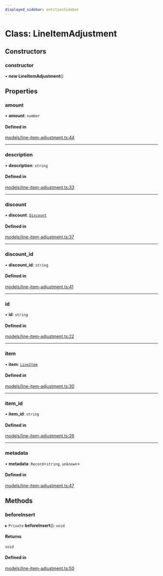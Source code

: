 ```yaml
---
displayed_sidebar: entitiesSidebar
---
```


# Class: LineItemAdjustment

## Constructors

### constructor

• **new LineItemAdjustment**()

## Properties

### amount

• **amount**: `number`

#### Defined in

[models/line-item-adjustment.ts:44](https://github.com/medusajs/medusa/blob/9dcd62c73/packages/medusa/src/models/line-item-adjustment.ts#L44)

___

### description

• **description**: `string`

#### Defined in

[models/line-item-adjustment.ts:33](https://github.com/medusajs/medusa/blob/9dcd62c73/packages/medusa/src/models/line-item-adjustment.ts#L33)

___

### discount

• **discount**: [`Discount`](Discount.md)

#### Defined in

[models/line-item-adjustment.ts:37](https://github.com/medusajs/medusa/blob/9dcd62c73/packages/medusa/src/models/line-item-adjustment.ts#L37)

___

### discount\_id

• **discount\_id**: `string`

#### Defined in

[models/line-item-adjustment.ts:41](https://github.com/medusajs/medusa/blob/9dcd62c73/packages/medusa/src/models/line-item-adjustment.ts#L41)

___

### id

• **id**: `string`

#### Defined in

[models/line-item-adjustment.ts:22](https://github.com/medusajs/medusa/blob/9dcd62c73/packages/medusa/src/models/line-item-adjustment.ts#L22)

___

### item

• **item**: [`LineItem`](LineItem.md)

#### Defined in

[models/line-item-adjustment.ts:30](https://github.com/medusajs/medusa/blob/9dcd62c73/packages/medusa/src/models/line-item-adjustment.ts#L30)

___

### item\_id

• **item\_id**: `string`

#### Defined in

[models/line-item-adjustment.ts:26](https://github.com/medusajs/medusa/blob/9dcd62c73/packages/medusa/src/models/line-item-adjustment.ts#L26)

___

### metadata

• **metadata**: `Record`<`string`, `unknown`\>

#### Defined in

[models/line-item-adjustment.ts:47](https://github.com/medusajs/medusa/blob/9dcd62c73/packages/medusa/src/models/line-item-adjustment.ts#L47)

## Methods

### beforeInsert

▸ `Private` **beforeInsert**(): `void`

#### Returns

`void`

#### Defined in

[models/line-item-adjustment.ts:50](https://github.com/medusajs/medusa/blob/9dcd62c73/packages/medusa/src/models/line-item-adjustment.ts#L50)
